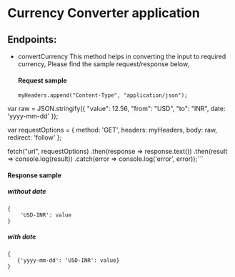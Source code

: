 # Currency Converter application

## Endpoints:

- convertCurrency
  This method helps in converting the input to required currency, Please find the sample request/response below,
  #### Request sample
  ```var myHeaders = new Headers();
  myHeaders.append("Content-Type", "application/json");
var raw = JSON.stringify({
"value": 12.56,
"from": "USD",
"to": "INR",
date: 'yyyy-mm-dd'
});

var requestOptions = {
method: 'GET',
headers: myHeaders,
body: raw,
redirect: 'follow'
};

fetch("url", requestOptions)
.then(response => response.text())
.then(result => console.log(result))
.catch(error => console.log('error', error));```

#### Response sample

##### without date

```
{
    'USD-INR': value
}
```

##### with date

```
{
   {'yyyy-mm-dd': 'USD-INR': value}
}
```
